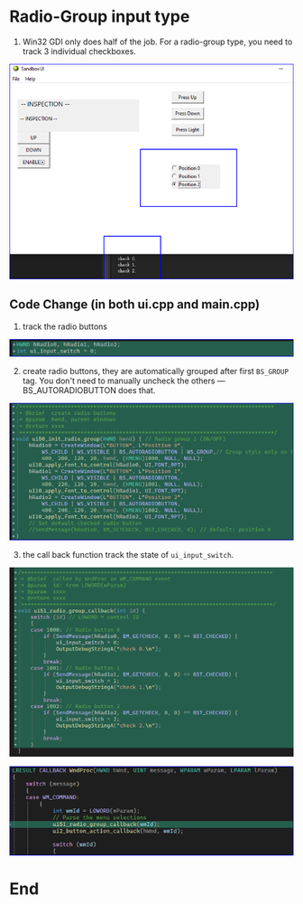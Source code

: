 # Radio-Group input type

1. Win32 GDI only does half of the job. For a radio-group type, you need to track 3 individual checkboxes. 

![1](image.png)



## Code Change (in both ui.cpp and main.cpp)

1. track the radio buttons

![1](image-1.png)


2. create radio buttons, they are automatically grouped after first `BS_GROUP` tag. You don't need to manually uncheck the others — BS_AUTORADIOBUTTON does that.

![2](image-2.png)



3. the call back function track the state of `ui_input_switch`.
   
![3](image-3.png)

![alt text](image-4.png)


# End

























